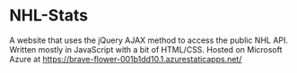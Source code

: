 # NHL-Stats

A website that uses the jQuery AJAX method to access the public NHL API. Written mostly in JavaScript with a bit of HTML/CSS. Hosted on Microsoft Azure at https://brave-flower-001b1dd10.1.azurestaticapps.net/




